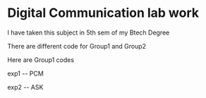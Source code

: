 # Digital Communication lab work

I have taken this subject in 5th sem of my Btech Degree

There are different code for Group1 and Group2

Here are Group1 codes

exp1 -- PCM

exp2 -- ASK
